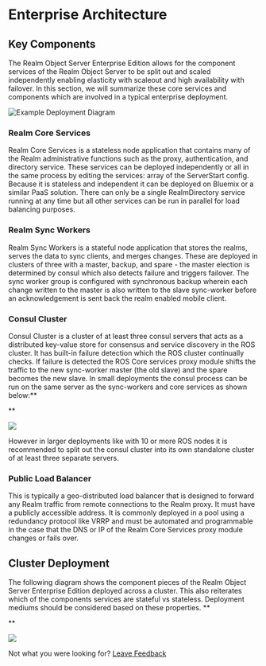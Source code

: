 # Enterprise Architecture

## Key Components

The Realm Object Server Enterprise Edition allows for the component services of the Realm Object Server to be split out and scaled independently enabling elasticity with scaleout and high availability with failover.  In this section, we will summarize these core services and components which are involved in a typical enterprise deployment.   


![Example Deployment Diagram](https://lh3.googleusercontent.com/HAb4fdUC1szmnsngm_K83rfViwHiLGJXqBBDaFb2sZN4Aqt7DkTOyAvrnAy8HOIL0cgiX26A0p-lTRKJQf6Z4xTvrcRNzdaE2h3H38pQqGPjKZVV-pd4HaY3OGPiRnGZchOAyNS9)

### Realm Core Services

Realm Core Services is a stateless node application that contains many of the Realm administrative functions such as the proxy, authentication, and directory service. These services can be deployed independently or all in the same process by editing the services: array of the ServerStart config. Because it is stateless and independent it can be deployed on Bluemix or a similar PaaS solution. There can only be a single RealmDirectory service running at any time but all other services can be run in parallel for load balancing purposes. 

### Realm Sync Workers

Realm Sync Workers is a stateful node application that stores the realms, serves the data to sync clients, and merges changes. These are deployed in clusters of three with a master, backup, and spare - the master election is determined by consul which also detects failure and triggers failover. The sync worker group is configured with synchronous backup wherein each change written to the master is also written to the slave sync-worker before an acknowledgement is sent back the realm enabled mobile client. 

### Consul Cluster

Consul Cluster is a cluster of at least three consul servers that acts as a distributed key-value store for consensus and service discovery in the ROS cluster. It has built-in failure detection which the ROS cluster continually checks. If failure is detected the ROS Core services proxy module shifts the traffic to the new sync-worker master \(the old slave\) and the spare becomes the new slave. In small deployments the consul process can be run on the same server as the sync-workers and core services as shown below:**  
  
**

![](https://lh4.googleusercontent.com/HUc9FY3RD1ntJKpDrw_UUntEQHJITH-yaXTByNZZ4quasu9ej7BR1e928aubRfzz9vEIkerqx31IWms90LBy9XDddOCSMCXPQdJkbEqwdKae_qOa-QfdBwAP2OWxDdBBX-2Ew6yV)

However in larger deployments like with 10 or more ROS nodes it is recommended to split out the consul cluster into its own standalone cluster of at least three separate servers. 

### Public Load Balancer

This is typically a geo-distributed load balancer that is designed to forward any Realm traffic from remote connections to the Realm proxy. It must have a publicly accessible address.  It is commonly deployed in a pool using a redundancy protocol like VRRP and must be automated and programmable in the case that the DNS or IP of the Realm Core Services proxy module changes or fails over.

## Cluster Deployment

The following diagram shows the component pieces of the Realm Object Server Enterprise Edition deployed across a cluster. This also reiterates which of the components services are stateful vs stateless.  Deployment mediums should be considered based on these properties.  **  
  
**

![](https://lh5.googleusercontent.com/6HiFsj46qLrI76UdoOrnL54gcYNu2WYZcU51gsndb-ToGQ04uCZIkyPrblzPRuJBzfl7f8FYm3VQoCvVaaLWPuojJLCnUcXc9TCJIcRJp4CxMF-ykqQoHmcNxmGWgB3ufRj5_Qns)

  
Not what you were looking for? [Leave Feedback](https://realm3.typeform.com/to/A4guM3) 

